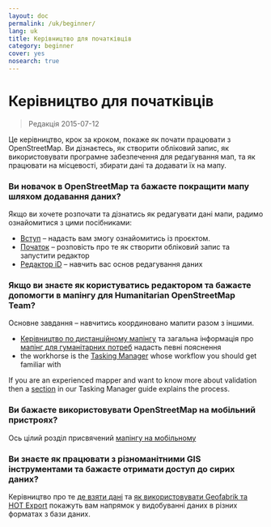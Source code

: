 ```yaml
---
layout: doc
permalink: /uk/beginner/
lang: uk
title: Керівництво для початківців
category: beginner
cover: yes
nosearch: true
---
```


Керівництво для початківців
================

> Редакція 2015-07-12  

Це керівництво, крок за кроком, покаже як почати працювати з OpenStreetMap. Ви дізнаєтесь, як створити обліковий запис, як використовувати програмне забезпечення для редагування мап, та як працювати на місцевості, збирати дані та додавати їх на мапу. 

### Ви новачок в OpenStreetMap та бажаєте покращити мапу шляхом додавання даних?

Якщо ви хочете розпочати та дізнатись як редагувати дані мапи, радимо ознайомитися з цими посібниками:
- [Вступ](/uk/beginner/introduction/) – надасть вам змогу ознайомитись із проєктом.
- [Початок](/uk/beginner/start-osm/) – розповість про те як створити обліковий запис та запустити редактор
- [Редактор iD](/uk/beginner/id-editor/) – навчить вас основ редагування даних


### Якщо ви знаєте як користуватись редактором та бажаєте допомогти в мапінгу для Humanitarian OpenStreetMap Team?

Основне завдання – навчитись координовано мапити разом з іншими.
- [Керівництво по дистанційному мапінгу](/uk/coordination/HOT-Remote-Response-Guide/) та загальна інформація про [мапінг для гуманітарних потреб](/uk/coordination/humanitarian/) надасть певні пояснення 
- the workhorse is the [Tasking Manager](/en/coordination/tm-user/) whose workflow you should get familiar with

If you are an experienced mapper and want to know more about  validation then a [section](/en/coordination/tm-user/#validation) in our Tasking Manager guide explains the process.

### Ви бажаєте використовувати OpenStreetMap на мобільний пристроях?

Ось цілий розділ присвячений [мапінгу на мобільному](/uk/mobile-mapping/)


### Ви знаєте як працювати з різноманітними GIS інструментами та бажаєте отримати доступ до сирих даних?

Керівництво про те [де взяти дані](/uk/osm-data/getting-data/) та [як використовувати Geofabrik та HOT Export](/uk/osm-data/geofabrik-and-hot-export/) покажуть вам напрямок у видобуванні даних в різних форматах з бази даних.